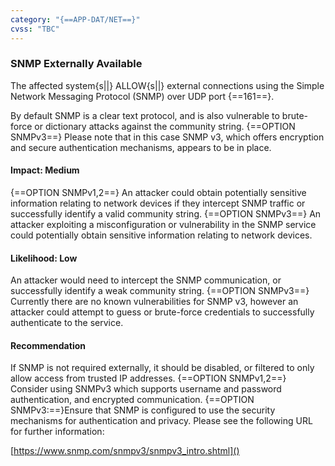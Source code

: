 ```yaml
---
category: "{==APP-DAT/NET==}"
cvss: "TBC"
---
```

### SNMP Externally Available
The affected system{s||} ALLOW{s||} external connections using the Simple Network Messaging Protocol (SNMP) over UDP port {==161==}.

By default SNMP is a clear text protocol, and is also vulnerable to brute-force or dictionary attacks against the community string. {==OPTION SNMPv3==} Please note that in this case SNMP v3, which offers encryption and secure authentication mechanisms, appears to be in place.
#### Impact: Medium
{==OPTION SNMPv1,2==} An attacker could obtain potentially sensitive information relating to network devices if they intercept SNMP traffic or successfully identify a valid community string. {==OPTION SNMPv3==} An attacker exploiting a misconfiguration or vulnerability in the SNMP service could potentially obtain sensitive information relating to network devices.
#### Likelihood: Low
An attacker would need to intercept the SNMP communication, or successfully identify a weak community string. {==OPTION SNMPv3==} Currently there are no known vulnerabilities for SNMP v3, however an attacker could attempt to guess or brute-force credentials to successfully authenticate to the service.
#### Recommendation
If SNMP is not required externally, it should be disabled, or filtered to only allow access from trusted IP addresses. {==OPTION SNMPv1,2==} Consider using SNMPv3 which supports username and password authentication, and encrypted communication. {==OPTION SNMPv3:==}Ensure that SNMP is configured to use the security mechanisms for authentication and privacy. Please see the following URL for further information:

[https://www.snmp.com/snmpv3/snmpv3_intro.shtml]()
